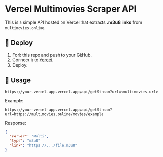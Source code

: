 # Vercel Multimovies Scraper API

This is a simple API hosted on Vercel that extracts **.m3u8 links** from `multimovies.online`.

## 🚀 Deploy

1. Fork this repo and push to your GitHub.
2. Connect it to [Vercel](https://vercel.com).
3. Deploy.

## 🔗 Usage

```
https://your-vercel-app.vercel.app/api/getStream?url=<multimovies-url>
```

Example:

```
https://your-vercel-app.vercel.app/api/getStream?url=https://multimovies.online/movies/example
```

Response:

```json
{
  "server": "Multi",
  "type": "m3u8",
  "link": "https://.../file.m3u8"
}
```
